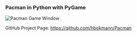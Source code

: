 ### Pacman in Python with PyGame

![Pacman Game Window](/Pacman/blob/master/pacman.png)

GitHub Project Page: https://github.com/hbokmann/Pacman